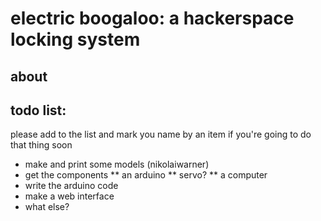 # electric boogaloo: a hackerspace locking system

## about


## todo list:
please add to the list and mark you name by an item if you're going to
do that thing soon

* make and print some models (nikolaiwarner)
* get the components
** an arduino
** servo? 
** a computer
* write the arduino code
* make a web interface
* what else?
